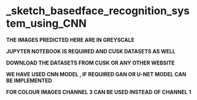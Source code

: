 # _sketch_basedface_recognition_system_using_CNN

**THE IMAGES PREDICTED HERE ARE IN GREYSCALE**

**JUPYTER NOTEBOOK IS REQUIRED AND CUSK DATASETS AS WELL**

**DOWNLOAD THE DATASETS FROM CUSK OR ANY OTHER WEBSITE**

**WE HAVE USED CNN MODEL , IF REQUIRED GAN OR U-NET MODEL CAN BE IMPLEMENTED**

**FOR COLOUR IMAGES CHANNEL 3 CAN BE USED INSTEAD OF CHANNEL 1**
